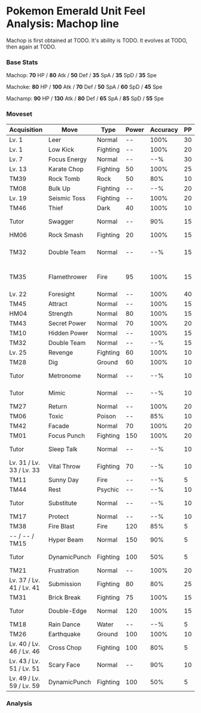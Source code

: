 # Pokemon Emerald Unit Feel Analysis: Machop line

Machop is first obtained at TODO. It's ability is TODO. It evolves at TODO, then again at TODO.

### Base Stats

Machop: **70** HP / **80** Atk / **50** Def / **35** SpA / **35** SpD / **35** Spe

Machoke: **80** HP / **100** Atk / **70** Def / **50** SpA / **60** SpD / **45** Spe

Machamp: **90** HP / **130** Atk / **80** Def / **65** SpA / **85** SpD / **55** Spe

### Moveset

|Acquisition             |Move        |Type    |Power|Accuracy|PP |Notes                    |
|---                     |---         |---     |---  |---     |---|---                      |
|Lv. 1                   |Leer        |Normal  |--   |100%    |30 |                         |
|Lv. 1                   |Low Kick    |Fighting|--   |100%    |20 |                         |
|Lv. 7                   |Focus Energy|Normal  |--   |--%     |30 |                         |
|Lv. 13                  |Karate Chop |Fighting|50   |100%    |25 |                         |
|TM39                    |Rock Tomb   |Rock    |50   |80%     |10 |                         |
|TM08                    |Bulk Up     |Fighting|--   |--%     |20 |                         |
|Lv. 19                  |Seismic Toss|Fighting|--   |100%    |20 |                         |
|TM46                    |Thief       |Dark    |40   |100%    |10 |                         |
|Tutor                   |Swagger     |Normal  |--   |90%     |15 |Emerald only             |
|HM06                    |Rock Smash  |Fighting|20   |100%    |15 |                         |
|TM32                    |Double Team |Normal  |--   |--%     |15 |Buy at Game Corner       |
|TM35                    |Flamethrower|Fire    |95   |100%    |15 |Buy at Game Corner       |
|Lv. 22                  |Foresight   |Normal  |--   |100%    |40 |                         |
|TM45                    |Attract     |Normal  |--   |100%    |15 |                         |
|HM04                    |Strength    |Normal  |80   |100%    |15 |                         |
|TM43                    |Secret Power|Normal  |70   |100%    |20 |                         |
|TM10                    |Hidden Power|Normal  |--   |100%    |15 |                         |
|TM32                    |Double Team |Normal  |--   |--%     |15 |                         |
|Lv. 25                  |Revenge     |Fighting|60   |100%    |10 |                         |
|TM28                    |Dig         |Ground  |60   |100%    |10 |                         |
|Tutor                   |Metronome   |Normal  |--   |--%     |10 |Emerald only             |
|Tutor                   |Mimic       |Normal  |--   |--%     |10 |Emerald only             |
|TM27                    |Return      |Normal  |--   |100%    |20 |                         |
|TM06                    |Toxic       |Poison  |--   |85%     |10 |                         |
|TM42                    |Facade      |Normal  |70   |100%    |20 |                         |
|TM01                    |Focus Punch |Fighting|150  |100%    |20 |                         |
|Tutor                   |Sleep Talk  |Normal  |--   |--%     |10 |Emerald only             |
|Lv. 31 / Lv. 33 / Lv. 33|Vital Throw |Fighting|70   |--%     |10 |                         |
|TM11                    |Sunny Day   |Fire    |--   |--%     |5  |                         |
|TM44                    |Rest        |Psychic |--   |--%     |10 |                         |
|Tutor                   |Substitute  |Normal  |--   |--%     |10 |Emerald only             |
|TM17                    |Protect     |Normal  |--   |--%     |10 |                         |
|TM38                    |Fire Blast  |Fire    |120  |85%     |5  |                         |
|-- / -- / TM15          |Hyper Beam  |Normal  |150  |90%     |5  |                         |
|Tutor                   |DynamicPunch|Fighting|100  |50%     |5  |Emerald only             |
|TM21                    |Frustration |Normal  |--   |100%    |20 |                         |
|Lv. 37 / Lv. 41 / Lv. 41|Submission  |Fighting|80   |80%     |25 |                         |
|TM31                    |Brick Break |Fighting|75   |100%    |15 |                         |
|Tutor                   |Double-Edge |Normal  |120  |100%    |15 |Emerald only             |
|TM18                    |Rain Dance  |Water   |--   |--%     |5  |                         |
|TM26                    |Earthquake  |Ground  |100  |100%    |10 |                         |
|Lv. 40 / Lv. 46 / Lv. 46|Cross Chop  |Fighting|100  |80%     |5  |                         |
|Lv. 43 / Lv. 51 / Lv. 51|Scary Face  |Normal  |--   |90%     |10 |                         |
|Lv. 49 / Lv. 59 / Lv. 59|DynamicPunch|Fighting|100  |50%     |5  |                         |

### Analysis